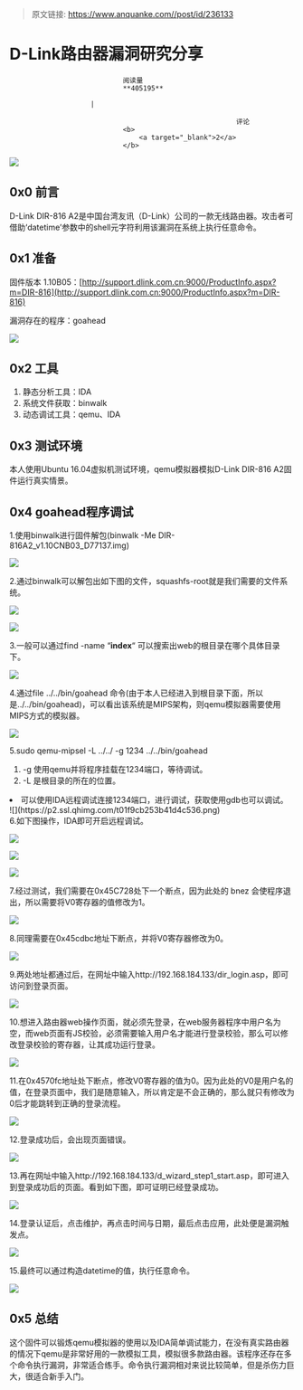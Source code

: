 > 原文链接: https://www.anquanke.com//post/id/236133 


# D-Link路由器漏洞研究分享


                                阅读量   
                                **405195**
                            
                        |
                        
                                                            评论
                                <b>
                                    <a target="_blank">2</a>
                                </b>
                                                                                    



![](https://p2.ssl.qhimg.com/t016299eb8eb23c6eb9.png)



## 0x0 前言

D-Link DIR-816 A2是中国台湾友讯（D-Link）公司的一款无线路由器。攻击者可借助‘datetime’参数中的shell元字符利用该漏洞在系统上执行任意命令。



## 0x1 准备

固件版本 1.10B05：[http://support.dlink.com.cn:9000/ProductInfo.aspx?m=DIR-816](http://support.dlink.com.cn:9000/ProductInfo.aspx?m=DIR-816)

漏洞存在的程序：goahead

![](https://p1.ssl.qhimg.com/t0147b8804a1cbaba7c.png)



## 0x2 工具
1. 静态分析工具：IDA
1. 系统文件获取：binwalk
1. 动态调试工具：qemu、IDA


## 0x3 测试环境

本人使用Ubuntu 16.04虚拟机测试环境，qemu模拟器模拟D-Link DIR-816 A2固件运行真实情景。



## 0x4 goahead程序调试

1.使用binwalk进行固件解包(binwalk -Me DIR-816A2_v1.10CNB03_D77137.img)

![](https://p5.ssl.qhimg.com/t0139f18b753a90e57e.png)

2.通过binwalk可以解包出如下图的文件，squashfs-root就是我们需要的文件系统。

![](https://p5.ssl.qhimg.com/t017714fb0304242ab8.png)

![](https://p3.ssl.qhimg.com/t01ee1e8d7378baa4d5.png)

3.一般可以通过find -name “**index**“ 可以搜索出web的根目录在哪个具体目录下。

![](https://p4.ssl.qhimg.com/t01e86491e6b07e6a42.png)

4.通过file ../../bin/goahead 命令(由于本人已经进入到根目录下面，所以是../../bin/goahead)，可以看出该系统是MIPS架构，则qemu模拟器需要使用MIPS方式的模拟器。

![](https://p5.ssl.qhimg.com/t01f529b5ab67f0c301.png)

5.sudo qemu-mipsel -L ../../ -g 1234 ../../bin/goahead
1. -g 使用qemu并将程序挂载在1234端口，等待调试。
1. -L 是根目录的所在的位置。
<li>可以使用IDA远程调试连接1234端口，进行调试，获取使用gdb也可以调试。<br>![](https://p2.ssl.qhimg.com/t01f9cb253b41d4c536.png)
</li>
6.如下图操作，IDA即可开启远程调试。

![](https://p1.ssl.qhimg.com/t01a38da384163c5bf7.png)

![](https://p3.ssl.qhimg.com/t01662f1499d0098b08.png)

![](https://p3.ssl.qhimg.com/t01241cc452cecd95df.png)

7.经过测试，我们需要在0x45C728处下一个断点，因为此处的 bnez 会使程序退出，所以需要将V0寄存器的值修改为1。

![](https://p4.ssl.qhimg.com/t01fbc930991427561f.png)

8.同理需要在0x45cdbc地址下断点，并将V0寄存器修改为0。

![](https://p1.ssl.qhimg.com/t017cb7ba880c1534ec.png)

9.两处地址都通过后，在网址中输入http://192.168.184.133/dir_login.asp，即可访问到登录页面。

![](https://p1.ssl.qhimg.com/t01247827c2237fb91a.png)

10.想进入路由器web操作页面，就必须先登录，在web服务器程序中用户名为空，而web页面有JS校验，必须需要输入用户名才能进行登录校验，那么可以修改登录校验的寄存器，让其成功运行登录。

![](https://p5.ssl.qhimg.com/t01105334b6772ab58d.png)

11.在0x4570fc地址处下断点，修改V0寄存器的值为0。因为此处的V0是用户名的值，在登录页面中，我们是随意输入，所以肯定是不会正确的，那么就只有修改为0后才能跳转到正确的登录流程。

![](https://p5.ssl.qhimg.com/t01458ccc7a40e4eaab.png)

12.登录成功后，会出现页面错误。

![](https://p2.ssl.qhimg.com/t014074737377fe5f0d.png)

13.再在网址中输入http://192.168.184.133/d_wizard_step1_start.asp，即可进入到登录成功后的页面。看到如下图，即可证明已经登录成功。

![](https://p5.ssl.qhimg.com/t01cbdf89173c94bf57.png)

14.登录认证后，点击维护，再点击时间与日期，最后点击应用，此处便是漏洞触发点。

![](https://p3.ssl.qhimg.com/t0158f706f358dfd14e.png)

15.最终可以通过构造datetime的值，执行任意命令。

![](https://p3.ssl.qhimg.com/t01317381f7f8ee7736.png)



## 0x5 总结

这个固件可以锻炼qemu模拟器的使用以及IDA简单调试能力，在没有真实路由器的情况下qemu是非常好用的一款模拟工具，模拟很多款路由器。该程序还存在多个命令执行漏洞，非常适合练手。命令执行漏洞相对来说比较简单，但是杀伤力巨大，很适合新手入门。
